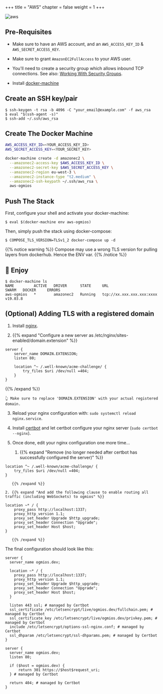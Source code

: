 +++
title = "AWS"
chapter = false
weight = 1
+++

![aws](../images/aws.png?height=300)

## Pre-Requisites

- Make sure to have an AWS account, and an `AWS_ACCESS_KEY_ID` & `AWS_SECRET_ACCESS_KEY`.

- Make sure to grant `AmazonEC2FullAccess` to your AWS user.

- You'll need to create a security group which allows inbound TCP connections. See also: [Working With Security Groups](https://docs.aws.amazon.com/vpc/latest/userguide/VPC_SecurityGroups.html#WorkingWithSecurityGroups).

- Install [docker-machine](https://docs.docker.com/machine/install-machine/)

## Create an SSH key/pair

```console
$ ssh-keygen -t rsa -b 4096 -C "your_email@example.com" -f aws_rsa
$ eval "$(ssh-agent -s)"
$ ssh-add ~/.ssh/aws_rsa
```

## Create The Docker Machine

```bash
AWS_ACCESS_KEY_ID=<YOUR_ACCESS_KEY_ID>
AWS_SECRET_ACCESS_KEY=<YOUR_SECRET_KEY>

docker-machine create -d amazonec2 \
  --amazonec2-access-key $AWS_ACCESS_KEY_ID \
  --amazonec2-secret-key $AWS_SECRET_ACCESS_KEY \
  --amazonec2-region eu-west-3 \
  --amazonec2-instance-type "t2.medium" \
  --amazonec2-ssh-keypath ~/.ssh/aws_rsa \
  aws-ogmios
```

## Push The Stack

First, configure your shell and activate your docker-machine:

```console
$ eval $(docker-machine env aws-ogmios)
```

Then, simply push the stack using docker-compose:

```console
$ COMPOSE_TLS_VERSION=TLSv1_2 docker-compose up -d
```

{{% notice warning %}} 
Compose may use a wrong TLS version for pulling layers from dockerhub. Hence the ENV var. 
{{% /notice %}}


## 🎉 Enjoy

```console
$ docker-machine ls
NAME         ACTIVE   DRIVER      STATE     URL                         SWARM   DOCKER     ERRORS
aws-ogmios   *        amazonec2   Running   tcp://xx.xxx.xxx.xxx:xxxx           v19.03.8 
```

## (Optional) Adding TLS with a registered domain

1. Install [nginx](https://nginx.org/).

2. {{% expand "Configure a new server as /etc/nginx/sites-enabled/domain.extension" %}}

```nginx
server {
    server_name DOMAIN.EXTENSION;
    listen 80;

    location ^~ /.well-known/acme-challenge/ {
        try_files $uri /dev/null =404;
    }
}
```
   {{% /expand %}}

    👆 Make sure to replace 'DOMAIN.EXTENSION' with your actual registered domain.

3. Reload your nginx configuration with: `sudo systemctl reload nginx.service`.

4. Install [certbot](https://certbot.eff.org/lets-encrypt/ubuntubionic-nginx) and let certbot configure your nginx server (`sudo certbot --nginx`).

5. Once done, edit your nginx configuration one more time...

    1. {{% expand "Remove (no longer needed after certbot has successfully configured the server)" %}}
```nginx
location ^~ /.well-known/acme-challenge/ {
    try_files $uri /dev/null =404;
}
```
       {{% /expand %}}

    2. {{% expand "And add the following clause to enable routing all traffic (including WebSockets) to ogmios" %}}

```nginx
location ~* / {
    proxy_pass http://localhost:1337;
    proxy_http_version 1.1;
    proxy_set_header Upgrade $http_upgrade;
    proxy_set_header Connection "Upgrade";
    proxy_set_header Host $host;
}
```
       {{% /expand %}}

The final configuration should look like this:

```nginx
server {
  server_name ogmios.dev;

  location ~* / {
    proxy_pass http://localhost:1337;
    proxy_http_version 1.1;
    proxy_set_header Upgrade $http_upgrade;
    proxy_set_header Connection "Upgrade";
    proxy_set_header Host $host;
  }

  listen 443 ssl; # managed by Certbot
  ssl_certificate /etc/letsencrypt/live/ogmios.dev/fullchain.pem; # managed by Certbot
  ssl_certificate_key /etc/letsencrypt/live/ogmios.dev/privkey.pem; # managed by Certbot
  include /etc/letsencrypt/options-ssl-nginx.conf; # managed by Certbot
  ssl_dhparam /etc/letsencrypt/ssl-dhparams.pem; # managed by Certbot
}

server {
  server_name ogmios.dev;
  listen 80;

  if ($host = ogmios.dev) {
      return 301 https://$host$request_uri;
  } # managed by Certbot

  return 404; # managed by Certbot
}
```
